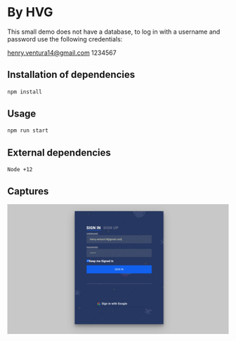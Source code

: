 # By HVG

This small demo does not have a database, to log in with a username and password use the following credentials: 

henry.ventura14@gmail.com 
1234567

## Installation of dependencies

```bash or fish
npm install
```

## Usage

```bash or fish
npm run start
```

## External dependencies

```
Node +12

```

## Captures

![GitHub Logo](./public/screen.png)